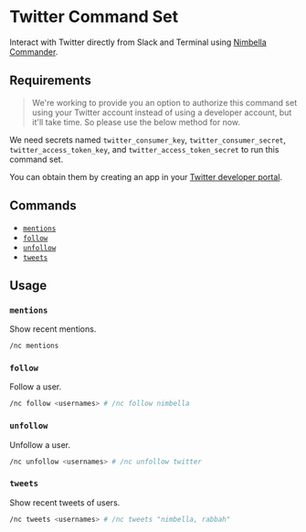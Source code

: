 # Twitter Command Set

Interact with Twitter directly from Slack and Terminal using [Nimbella Commander](https://nimbella.com/product/commander).

## Requirements

> We're working to provide you an option to authorize this command set using your Twitter account instead of using a developer account, but it'll take time. So please use the below method for now.

We need secrets named `twitter_consumer_key`, `twitter_consumer_secret`, `twitter_access_token_key`, and `twitter_access_token_secret` to run this command set.

You can obtain them by creating an app in your [Twitter developer portal](https://developer.twitter.com/en/apps).

## Commands

- [`mentions`](#mentions)
- [`follow`](#follow)
- [`unfollow`](#unfollow)
- [`tweets`](#tweets)

## Usage

### `mentions`

Show recent mentions.

```sh
/nc mentions
```

### `follow`

Follow a user.

```sh
/nc follow <usernames> # /nc follow nimbella
```

### `unfollow`

Unfollow a user.

```sh
/nc unfollow <usernames> # /nc unfollow twitter
```

### `tweets`

Show recent tweets of users.

```sh
/nc tweets <usernames> # /nc tweets "nimbella, rabbah"
```

